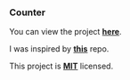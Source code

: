 ### Counter

You can view the project [**here**](https://isbendiyarovanezrin.github.io/Counter "Click me! (¬‿¬)").

I was inspired by [**this**](https://github.com/js-beginners/counter-project "Click me! 🙂") repo.

This project is [**MIT**](https://github.com/isbendiyarovanezrin/Counter/blob/master/LICENSE "Click me! 🧐") licensed.
